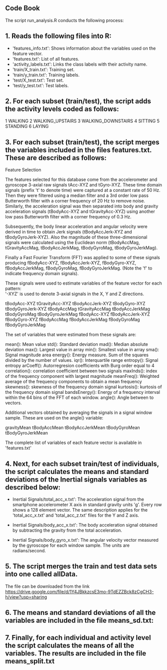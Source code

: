 ## Code Book

The script run_analysis.R conducts the following process:

## 1. Reads the following files into R:

- 'features_info.txt': Shows information about the variables used on the feature vector.
- 'features.txt': List of all features.
- 'activity_labels.txt': Links the class labels with their activity name.
- 'train/X_train.txt': Training set.
- 'train/y_train.txt': Training labels.
- 'test/X_test.txt': Test set.
- 'test/y_test.txt': Test labels.

## 2. For each subset (train/test), the script adds the activity levels coded as follows:

1 WALKING
2 WALKING_UPSTAIRS
3 WALKING_DOWNSTAIRS
4 SITTING
5 STANDING
6 LAYING

## 3. For each subset (train/test), the script merges the variables included in the files features.txt. These are described as follows:

Feature Selection 

The features selected for this database come from the accelerometer and gyroscope 3-axial raw signals tAcc-XYZ and tGyro-XYZ. These time domain signals (prefix 't' to denote time) were captured at a constant rate of 50 Hz. Then they were filtered using a median filter and a 3rd order low pass Butterworth filter with a corner frequency of 20 Hz to remove noise. Similarly, the acceleration signal was then separated into body and gravity acceleration signals (tBodyAcc-XYZ and tGravityAcc-XYZ) using another low pass Butterworth filter with a corner frequency of 0.3 Hz. 

Subsequently, the body linear acceleration and angular velocity were derived in time to obtain Jerk signals (tBodyAccJerk-XYZ and tBodyGyroJerk-XYZ). Also the magnitude of these three-dimensional signals were calculated using the Euclidean norm (tBodyAccMag, tGravityAccMag, tBodyAccJerkMag, tBodyGyroMag, tBodyGyroJerkMag). 

Finally a Fast Fourier Transform (FFT) was applied to some of these signals producing fBodyAcc-XYZ, fBodyAccJerk-XYZ, fBodyGyro-XYZ, fBodyAccJerkMag, fBodyGyroMag, fBodyGyroJerkMag. (Note the 'f' to indicate frequency domain signals). 

These signals were used to estimate variables of the feature vector for each pattern:  
'-XYZ' is used to denote 3-axial signals in the X, Y and Z directions.

tBodyAcc-XYZ
tGravityAcc-XYZ
tBodyAccJerk-XYZ
tBodyGyro-XYZ
tBodyGyroJerk-XYZ
tBodyAccMag
tGravityAccMag
tBodyAccJerkMag
tBodyGyroMag
tBodyGyroJerkMag
fBodyAcc-XYZ
fBodyAccJerk-XYZ
fBodyGyro-XYZ
fBodyAccMag
fBodyAccJerkMag
fBodyGyroMag
fBodyGyroJerkMag

The set of variables that were estimated from these signals are: 

mean(): Mean value
std(): Standard deviation
mad(): Median absolute deviation 
max(): Largest value in array
min(): Smallest value in array
sma(): Signal magnitude area
energy(): Energy measure. Sum of the squares divided by the number of values. 
iqr(): Interquartile range 
entropy(): Signal entropy
arCoeff(): Autorregresion coefficients with Burg order equal to 4
correlation(): correlation coefficient between two signals
maxInds(): index of the frequency component with largest magnitude
meanFreq(): Weighted average of the frequency components to obtain a mean frequency
skewness(): skewness of the frequency domain signal 
kurtosis(): kurtosis of the frequency domain signal 
bandsEnergy(): Energy of a frequency interval within the 64 bins of the FFT of each window.
angle(): Angle between to vectors.

Additional vectors obtained by averaging the signals in a signal window sample. These are used on the angle() variable:

gravityMean
tBodyAccMean
tBodyAccJerkMean
tBodyGyroMean
tBodyGyroJerkMean

The complete list of variables of each feature vector is available in 'features.txt'

## 4. Next, for each subset train/test of individuals, the script calculates the means and standard deviations of the Inertial signals variables as described below:

- Inertial Signals/total_acc_x.txt': The acceleration signal from the smartphone accelerometer X axis in standard gravity units 'g'. Every row shows a 128 element vector. The same description applies for the 'total_acc_x.txt' and 'total_acc_z.txt' files for the Y and Z axis. 

- Inertial Signals/body_acc_x.txt': The body acceleration signal obtained by subtracting the gravity from the total acceleration. 

- Inertial Signals/body_gyro_x.txt': The angular velocity vector measured by the gyroscope for each window sample. The units are radians/second. 

## 5. The script merges the train and test data sets into one called allData.

The file can be downloaded from the link https://drive.google.com/file/d/1Y4JBkkzcsE3mo-9TdEZZBck8zCgCH3-h/view?usp=sharing

## 6. The means and standard deviations of all the variables are included in the file means_sd.txt:

## 7. Finally, for each individual and activity level the script calculates the means of all the variables. The results are included in the file means_split.txt

